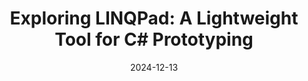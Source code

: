 ---
title: "Exploring LINQPad: A Lightweight Tool for C# Prototyping"
date: "2024-12-13"
presenter: "Bryden Oliver"
summary: "Bryden Oliver introduces LINQPad, a tool for running and testing C# code snippets quickly. He demonstrates its usefulness for prototyping, debugging, and exploring .NET features without the need for a full IDE. Bryden highlights LINQPad's affordable pricing, one-time payment model, and recent Mac support, making it an attractive option for developers."
tags: ["LINQPad", "C#", ".NET", "prototyping", "debugging", "developer tools"]
videoUrl: "https://sswcom-my.sharepoint.com/:v:/r/personal/samwagner_ssw_com_au/Documents/Recordings/%F0%9F%8E%B1%20Knowledge%20sharing%20-%20Jack%20P,%20Daniel%20and%20Bryden%20%F0%9F%A7%A0-20241213_123449-Meeting%20Recording.mp4?csf=1&web=1&e=QaQy7R&nav=eyJyZWZlcnJhbEluZm8iOnsicmVmZXJyYWxBcHAiOiJTdHJlYW1XZWJBcHAiLCJyZWZlcnJhbFZpZXciOiJTaGFyZURpYWxvZy1MaW5rIiwicmVmZXJyYWxBcHBQbGF0Zm9ybSI6IldlYiIsInJlZmVycmFsTW9kZSI6InZpZXcifX0%3D"
slides: "https://www.linqpad.net/"
---
